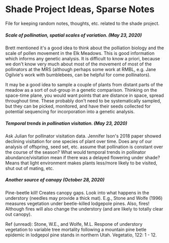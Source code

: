 # Shade Project Ideas, Sparse Notes

File for keeping random notes, thoughts, etc. related to the shade project.

##### Scale of pollination, spatial scales of variation. (May 23, 2020)

Brett mentioned it's a good idea to think about the polliation biology and the scale of pollen movement in the Elk Meadows. This is good information which informs any genetic analysis. It is difficult to know a priori, because we don't know very much about most of the movement of most of the pollinators at the MRS (although perhaps some work at RMBL, e.g. Jane Ogilvie's work with bumblebees, can be helpful for come pollinators). 

It may be a good idea to sample a couple of plants from distant parts of the meadow as a sort of out-group in a genetic comparison. Thinking on the space-time plane, you would want points that are distance in space, spread throughout time. These probably don't need to be systematically sampled, but they can be picked, monitored, and have their seeds collected for potential sequencing for incorporation into a genetic analysis.

##### Temporal trends in pollination visitation. (May 23, 2020)

Ask Julian for pollinator visitation data. Jennifer Ison's 2018 paper showed declining visitation for one species of plant over time. Does any of our analysis of offspring, seed set, etc. assume that pollination is constant over the course of the season? What would temporal trends in pollinator abundance/visitation mean if there was a delayed flowering under shade? Means that light environment makes plants less/more likely to be visited, shut out of mating, etc.

##### Another source of canopy (October 28, 2020)

Pine-beetle kill! Creates canopy gaps. Look into what happens in the understory (needles may provide a thick mat). E.g., Stone and Wolfe (1996) measures vegetation under beetle-killed lodgepole pines. Also, fires! Although fires will also change the understory (and are likely to totally clear out canopy).

Ref (unread): Stone, W.E., and Wolfe, M.L. Respone of understory vegetation to variable tree mortality following a mountain pine betle epidemic in lodgepol pine stands in northern Utah. Vegetatio, 122: 1 - 12.